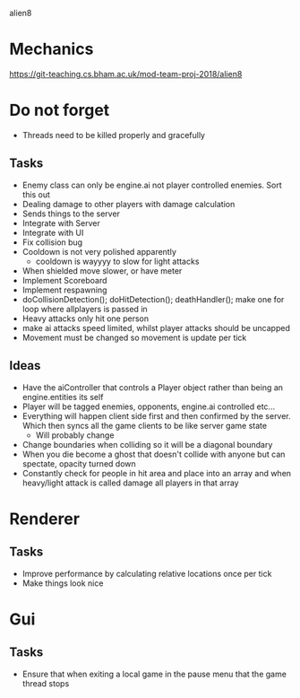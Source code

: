 alien8

# Mechanics

https://git-teaching.cs.bham.ac.uk/mod-team-proj-2018/alien8

# Do not forget
- Threads need to be killed properly and gracefully 

## Tasks
- Enemy class can only be engine.ai not player controlled enemies. Sort this out 
- Dealing damage to other players with damage calculation
- Sends things to the server
- Integrate with Server
- Integrate with UI
- Fix collision bug
- Cooldown is not very polished apparently
  - cooldown is wayyyy to slow for light attacks
- When shielded move slower, or have meter
- Implement Scoreboard
- Implement respawning
- doCollisionDetection(); doHitDetection(); deathHandler(); make one for loop where allplayers is passed in
- Heavy attacks only hit one person
- make ai attacks speed limited, whilst player attacks should be uncapped
- Movement must be changed so movement is update per tick

## Ideas
- Have the aiController that controls a Player object rather than being an engine.entities its self
- Player will be tagged enemies, opponents, engine.ai controlled etc...
- Everything will happen client side first and then confirmed by the server. Which then syncs all the game clients to be like server game state
    - Will probably change
- Change boundaries when colliding so it will be a diagonal boundary
- When you die become a ghost that doesn't collide with anyone but can spectate, opacity turned down
- Constantly check for people in hit area and place into an array and when heavy/light attack is called damage all players in that array


# Renderer
## Tasks
- Improve performance by calculating relative locations once per tick
- Make things look nice


# Gui
## Tasks
- Ensure that when exiting a local game in the pause menu that the game thread stops




